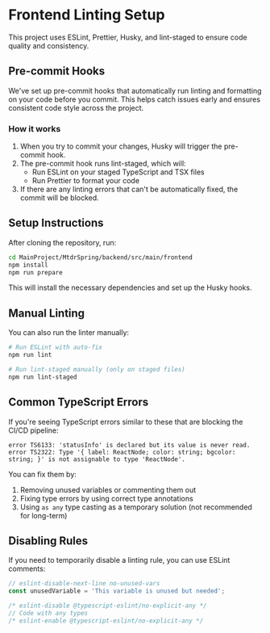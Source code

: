 # Frontend Linting Setup

This project uses ESLint, Prettier, Husky, and lint-staged to ensure code quality and consistency.

## Pre-commit Hooks

We've set up pre-commit hooks that automatically run linting and formatting on your code before you commit. This helps catch issues early and ensures consistent code style across the project.

### How it works

1. When you try to commit your changes, Husky will trigger the pre-commit hook.
2. The pre-commit hook runs lint-staged, which will:
   - Run ESLint on your staged TypeScript and TSX files
   - Run Prettier to format your code
3. If there are any linting errors that can't be automatically fixed, the commit will be blocked.

## Setup Instructions

After cloning the repository, run:

```bash
cd MainProject/MtdrSpring/backend/src/main/frontend
npm install
npm run prepare
```

This will install the necessary dependencies and set up the Husky hooks.

## Manual Linting

You can also run the linter manually:

```bash
# Run ESLint with auto-fix
npm run lint

# Run lint-staged manually (only on staged files)
npm run lint-staged
```

## Common TypeScript Errors

If you're seeing TypeScript errors similar to these that are blocking the CI/CD pipeline:

```
error TS6133: 'statusInfo' is declared but its value is never read.
error TS2322: Type '{ label: ReactNode; color: string; bgcolor: string; }' is not assignable to type 'ReactNode'.
```

You can fix them by:

1. Removing unused variables or commenting them out
2. Fixing type errors by using correct type annotations
3. Using `as any` type casting as a temporary solution (not recommended for long-term)

## Disabling Rules

If you need to temporarily disable a linting rule, you can use ESLint comments:

```typescript
// eslint-disable-next-line no-unused-vars
const unusedVariable = 'This variable is unused but needed';

/* eslint-disable @typescript-eslint/no-explicit-any */
// Code with any types
/* eslint-enable @typescript-eslint/no-explicit-any */
``` 